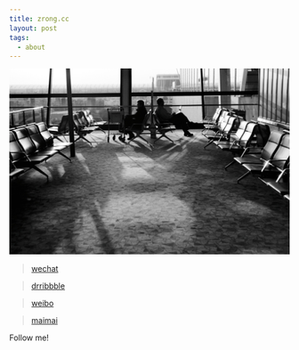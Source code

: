 ```yaml
---
title: zrong.cc
layout: post
tags:
  - about
---
```


![Lost](/media/files/2014/03/17/lost.jpg)

> <a href="/media/files/2016/03/24/wechat.png" target="_blank">wechat</a>

> <a href="https://dribbble.com/Lemonzhang" target="_blank">drribbble</a>  

> <a href="http://weibo.com/cutezr" target="_blank">weibo</a>  

> <a href="/media/files/2016/03/24/maimai.png" target="_blank">maimai</a>  


Follow me!
